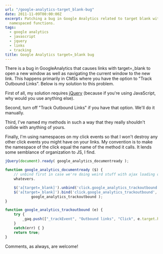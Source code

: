 ```yaml
---
url: "/google-analytics-target_blank-bug"
date: 2011-11-09T00:00:00Z
excerpt: Patching a bug in Google Analytics related to target blank with jQuery and
  namespaced functions.
tags:
  - google analytics
  - javascript
  - jquery
  - links
  - tracking
title: Google Analytics target=_blank bug
---
```


There is a bug in GoogleAnalytics that causes links with target=_blank
to open a new window as well as navigating the current window to the new
link. This happens primarily in CMSs where you have the option to "Track
Outbound Links". Below is my solution to this problem.

First of all, my solution requires [jQuery][] (because if you're using
JavaScript, why would you use anything else).

Second, turn off "Track Outbound Links" if you have that option. We'll
do it manually.

Third, I've named my methods in such a way that they really shouldn't
collide with anything of yours.

Finally, I'm using namespaces on my click events so that I won't destroy
any other click events you might have on your links. My convention is to
make the namespace of the click equal the name of the method it calls.
It lends some semblance of organization to JS, I find.

``` javascript
jQuery(document).ready( google_analytics_documentready );

function google_analytics_documentready ($) {
	// unbind first in case we're doing weird stuff with ajax loading or
	whatevers.

	$('a[target=_blank]').unbind('click.google_analytics_trackoutbound');
	$('a[target=_blank]').bind('click.google_analytics_trackoutbound',
			google_analytics_trackoutbound );
}

function google_analytics_trackoutbound (e) {
	try {
		_gaq.push(["_trackEvent", "Outbound links", "Click", e.target.href]);
	}
	catch(err) { }
	return true;
}
```

Comments, as always, are welcome!

  [jQuery]: //jquery.com/ "jQuery"
